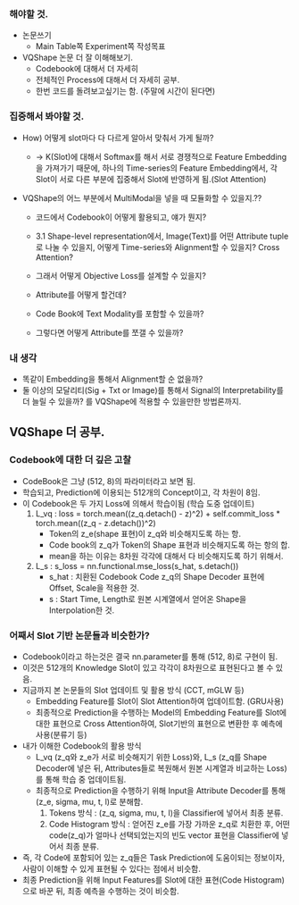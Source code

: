 ### 해야할 것.
- 논문쓰기
    - Main Table쪽 Experiment쪽 작성목표
- VQShape 논문 더 잘 이해해보기.
    - Codebook에 대해서 더 자세히
    - 전체적인 Process에 대해서 더 자세히 공부.
    - 한번 코드를 돌려보고싶기는 함. (주말에 시간이 된다면)



### 집중해서 봐야할 것.
- How) 어떻게 slot마다 다 다르게 알아서 맞춰서 가게 될까?
    - → K(Slot)에 대해서 Softmax를 해서 서로 경쟁적으로 Feature Embedding을 가져가기 때문에, 하나의 Time-series의 Feature Embedding에서, 각 Slot이 서로 다른 부분에 집중해서 Slot에 반영하게 됨.(Slot Attention)

- VQShape의 어느 부분에서 MultiModal을 넣을 때 모듈화할 수 있을지.??
    - 코드에서 Codebook이 어떻게 활용되고, 얘가 뭔지?
    - 3.1 Shape-level representation에서, Image(Text)를 어떤 Attribute tuple로 나눌 수 있을지, 어떻게 Time-series와 Alignment할 수 있을지? Cross Attention?
    - 그래서 어떻게 Objective Loss를 설계할 수 있을지?
    - Attribute를 어떻게 할건데? 

    - Code Book에 Text Modality를 포함할 수 있을까?
    - 그렇다면 어떻게 Attribute를 쪼갤 수 있을까?


### 내 생각
- 똑같이 Embedding을 통해서 Alignment할 순 없을까?
- 둘 이상의 모달리티(Sig + Txt or Image)를 통해서 Signal의 Interpretability를 더 늘릴 수 있을까? 를 VQShape에 적용할 수 있을만한 방법론까지.



## VQShape 더 공부.
### Codebook에 대한 더 깊은 고찰
- CodeBook은 그냥 (512, 8)의 파라미터라고 보면 됨.
- 학습되고, Prediction에 이용되는 512개의 Concept이고, 각 차원이 8임.
- 이 Codebook은 두 가지 Loss에 의해서 학습이됨 (학습 도중 업데이트)
    1. L_vq : loss = torch.mean((z_q.detach() - z)^2) + self.commit_loss * torch.mean((z_q - z.detach())^2)
        - Token의 z_e(shape 표현)이 z_q와 비슷해지도록 하는 항.
        - Code book의 z_q가 Token의 Shape 표현과 비슷해지도록 하는 항의 합.
        - mean을 하는 이유는 8차원 각각에 대해서 다 비슷해지도록 하기 위해서.
    2. L_s : s_loss = nn.functional.mse_loss(s_hat, s.detach())
        - s_hat : 치환된 Codebook Code z_q의 Shape Decoder 표현에 Offset, Scale을 적용한 것.
        - s : Start Time, Length로 원본 시계열에서 얻어온 Shape을 Interpolation한 것.

### 어째서 Slot 기반 논문들과 비슷한가?
- Codebook이라고 하는것은 결국 nn.parameter를 통해 (512, 8)로 구현이 됨.
- 이것은 512개의 Knowledge Slot이 있고 각각이 8차원으로 표현된다고 볼 수 있음.
- 지금까지 본 논문들의 Slot 업데이트 및 활용 방식 (CCT, mGLW 등)
    - Embedding Feature를 Slot이 Slot Attention하여 업데이트함. (GRU사용)
    - 최종적으로 Prediction을 수행하는 Model의 Embedding Feature를 Slot에 대한 표현으로 Cross Attention하여, Slot기반의 표현으로 변환한 후 예측에 사용(분류기 등)
- 내가 이해한 Codebook의 활용 방식
    - L_vq (z_q와 z_e가 서로 비슷해지기 위한 Loss)와, L_s (z_q를 Shape Decoder에 넣은 뒤, Attributes들로 복원해서 원본 시계열과 비교하는 Loss)를 통해 학습 중 업데이트됨.
    - 최종적으로 Prediction을 수행하기 위해 Input을 Attribute Decoder를 통해 (z_e, sigma, mu, t, l)로 분해함.
        1. Tokens 방식 : (z_q, sigma, mu, t, l)을 Classifier에 넣어서 최종 분류.
        2. Code Histogram 방식 : 얻어진 z_e를 가장 가까운 z_q로 치환한 후, 어떤 code(z_q)가 얼마나 선택되었는지의 빈도 vector 표현을 Classifier에 넣어서 최종 분류.
- 즉, 각 Code에 포함되어 있는 z_q들은 Task Prediction에 도움이되는 정보이자, 사람이 이해할 수 있게 표현될 수 있다는 점에서 비슷함.
- 최종 Prediction을 위해 Input Features를 Slot에 대한 표현(Code Histogram)으로 바꾼 뒤, 최종 예측을 수행하는 것이 비슷함.
